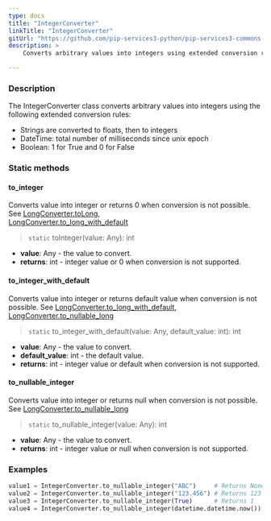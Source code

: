 ```yaml
---
type: docs
title: "IntegerConverter"
linkTitle: "IntegerConverter"
gitUrl: "https://github.com/pip-services3-python/pip-services3-commons-python"
description: > 
    Converts arbitrary values into integers using extended conversion rules.

---
```


### Description
    
The IntegerConverter class converts arbitrary values into integers using the following extended conversion rules:

- Strings are converted to floats, then to integers
- DateTime: total number of milliseconds since unix epoсh  
- Boolean: 1 for True and 0 for False

### Static methods

#### to_integer
Converts value into integer or returns 0 when conversion is not possible.  
See [LongConverter.toLong](../long_converter/#tolong),  
[LongConverter.to_long_with_default](../long_converter/#to_long_with_default)

> `static` toInteger(value: Any): int

- **value**: Any - the value to convert.
- **returns**: int - integer value or 0 when conversion is not supported.

#### to_integer_with_default
Converts value into integer or returns default value when conversion is not possible.
See [LongConverter.to_long_with_default](../long_converter/#to_long_with_default),  
[LongConverter.to_nullable_long](../long_converter/#to_nullable_long)

> `static` to_integer_with_default(value: Any, default_value: int): int

- **value**: Any - the value to convert.
- **default_value**: int - the default value.
- **returns**: int - integer value or default when conversion is not supported. 

#### to_nullable_integer
Converts value into integer or returns null when conversion is not possible.
See [LongConverter.to_nullable_long](../long_converter/#tonullablelong)

> `static` to_nullable_integer(value: Any): int

- **value**: Any - the value to convert.
- **returns**: int - integer value or null when conversion is not supported.

### Examples

```python
value1 = IntegerConverter.to_nullable_integer("ABC")     # Returns None
value2 = IntegerConverter.to_nullable_integer("123.456") # Returns 123
value3 = IntegerConverter.to_nullable_integer(True)      # Returns 1
value4 = IntegerConverter.to_nullable_integer(datetime.datetime.now()) # Returns current milliseconds (E.g. 1619867293411)

```
